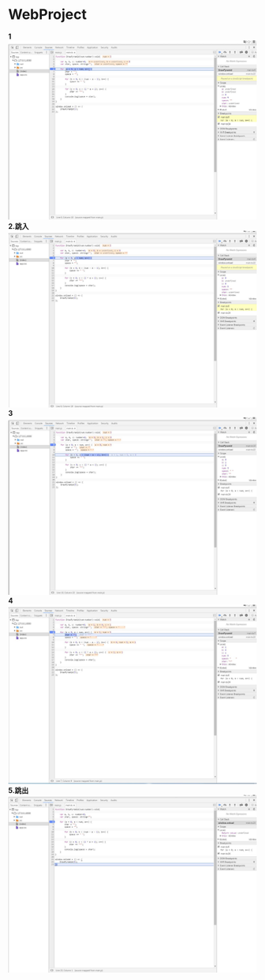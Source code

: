 # WebProject


**1**
![imadge](https://github.com/MIMIOSA/WebProject/blob/master/1.JPG)
**2.跳入**
![imadge](https://github.com/MIMIOSA/WebProject/blob/master/2.JPG)
**3**
![imadge](https://github.com/MIMIOSA/WebProject/blob/master/3.JPG)
**4**
![imadge](https://github.com/MIMIOSA/WebProject/blob/master/4.JPG)
**5.跳出**
![imadge](https://github.com/MIMIOSA/WebProject/blob/master/5.JPG)
